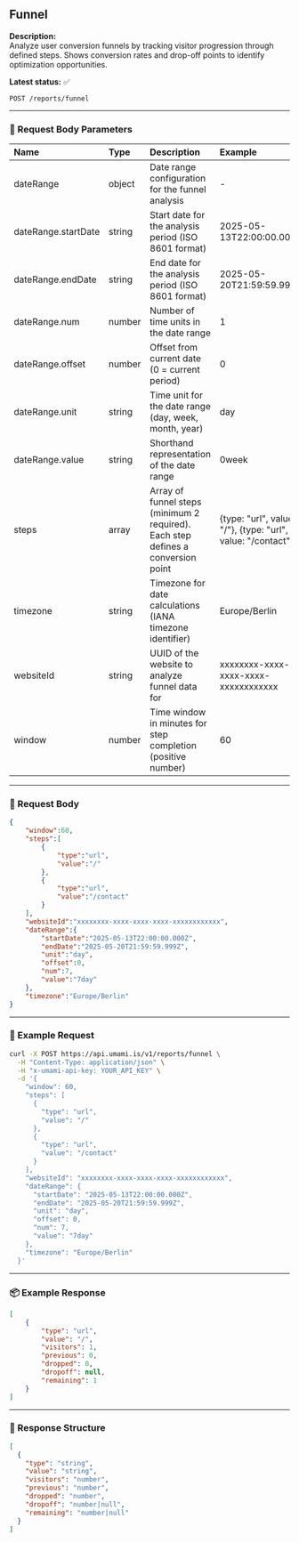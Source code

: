 ## Funnel
<!-- testable: true -->
**Description:**  
Analyze user conversion funnels by tracking visitor progression through defined steps.
Shows conversion rates and drop-off points to identify optimization opportunities.

**Latest status:** <!--status-->✅<!--status-end-->

```
POST /reports/funnel
```

---

### 📩 Request Body Parameters
| Name               | Type              | Description                                                 | Example             | Required |
| :----------------- | :---------------- | :---------------------------------------------------------- | :------------------ | :------: |
| dateRange          | object            | Date range configuration for the funnel analysis           | -                   | yes      |
| dateRange.startDate| string            | Start date for the analysis period (ISO 8601 format)       | 2025-05-13T22:00:00.000Z| yes  |
| dateRange.endDate  | string            | End date for the analysis period (ISO 8601 format)         | 2025-05-20T21:59:59.999Z| yes  |
| dateRange.num      | number            | Number of time units in the date range                     | 1                   | yes      |
| dateRange.offset   | number            | Offset from current date (0 = current period)              | 0                   | yes      |
| dateRange.unit     | string            | Time unit for the date range (day, week, month, year)      | day                 | yes      |
| dateRange.value    | string            | Shorthand representation of the date range                  | 0week               | yes      |
| steps              | array             | Array of funnel steps (minimum 2 required). Each step defines a conversion point | {type: "url", value: "/"}, {type: "url", value: "/contact"}| yes |
| timezone           | string            | Timezone for date calculations (IANA timezone identifier)  | Europe/Berlin       | yes      |
| websiteId          | string            | UUID of the website to analyze funnel data for             | xxxxxxxx-xxxx-xxxx-xxxx-xxxxxxxxxxxx          | yes      |
| window             | number            | Time window in minutes for step completion (positive number) | 60                  | yes      |

---

### 📨 Request Body
```json
{
    "window":60,
    "steps":[
        {
            "type":"url",
            "value":"/"
        },
        {
            "type":"url",
            "value":"/contact"
        }
    ],
    "websiteId":"xxxxxxxx-xxxx-xxxx-xxxx-xxxxxxxxxxxx",
    "dateRange":{
        "startDate":"2025-05-13T22:00:00.000Z",
        "endDate":"2025-05-20T21:59:59.999Z",
        "unit":"day",
        "offset":0,
        "num":7,
        "value":"7day"
    },
    "timezone":"Europe/Berlin"
}
```

---

### 🔁 Example Request
```bash
curl -X POST https://api.umami.is/v1/reports/funnel \
  -H "Content-Type: application/json" \
  -H "x-umami-api-key: YOUR_API_KEY" \
  -d '{
    "window": 60,
    "steps": [
      {
        "type": "url",
        "value": "/"
      },
      {
        "type": "url",
        "value": "/contact"
      }
    ],
    "websiteId": "xxxxxxxx-xxxx-xxxx-xxxx-xxxxxxxxxxxx",
    "dateRange": {
      "startDate": "2025-05-13T22:00:00.000Z",
      "endDate": "2025-05-20T21:59:59.999Z",
      "unit": "day",
      "offset": 0,
      "num": 7,
      "value": "7day"
    },
    "timezone": "Europe/Berlin"
  }'
```

---

### 📦 Example Response
```json
[
    {
        "type": "url",
        "value": "/",
        "visitors": 1,
        "previous": 0,
        "dropped": 0,
        "dropoff": null,
        "remaining": 1
    }
]
```

---

### 📘 Response Structure
```json
[
  {
    "type": "string",
    "value": "string",
    "visitors": "number",
    "previous": "number",
    "dropped": "number",
    "dropoff": "number|null",
    "remaining": "number|null"
  }
]
```
